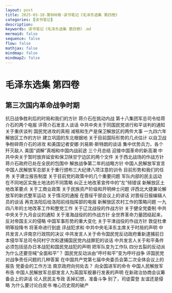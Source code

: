```yaml
---
layout: post
title: 2025-03-10-第000章-读书笔记《毛泽东选集 第四卷》
categories: [读书笔记]
description: 
keywords: 读书笔记《毛泽东选集 第四卷》.md
mermaid: false
sequence: false
flow: false
mathjax: false
mindmap: false
mindmap2: false
---
```

# 毛泽东选集 第四卷 

## 第三次国内革命战争时期

抗日战争胜利后的时局和我们的方针 
蒋介石在挑动内战
第十八集团军总司令给蒋介石的两个电报
评蒋介石发言人谈话
中共中央关于同国民党进行和平谈判的通知
关于重庆谈判
国民党进攻的真相
减租和生产是保卫解放区的两件大事
一九四六年解放区工作的方针
建立巩固的东北根据地
关于目前国际形势的几点估计
以自卫战争粉碎蒋介石的进攻
和美国记者安娜·刘易斯·斯特朗的谈话 
集中优势兵力，各个歼灭敌人
美国“调解”真相和中国内战前途
三个月总结
迎接中国革命的新高潮 
中共中央关于暂时放弃延安和保卫陕甘宁边区的两个文件
关于西北战场的作战方针
蒋介石政府已处在全民的包围中
解放战争第二年的战略方针
中国人民解放军宣言
中国人民解放军总部关于重行颁布三大纪律八项注意的训令
目前形势和我们的任务 
关于建立报告制度
关于目前党的政策中的几个重要问题
军队内部的民主运动
在不同地区实施土地法的不同策略
纠正土地改革宣传中的“左”倾错误 
新解放区土地改革要点
关于工商业政策
关于民族资产阶级和开明绅士问题
评西北大捷兼论解放军的新式整军运动 
关于情况的通报
在晋绥干部会议上的讲话
对晋绥日报编辑人员的谈话
再克洛阳后给洛阳前线指挥部的电报
新解放区农村工作的策略问题
一九四八年的土地改革工作和整党工作
关于辽沈战役的作战方针
关于健全党委制
中共中央关于九月会议的通知
关于淮海战役的的作战方针
全世界革命力量团结起来，反对帝国主义的侵略
中国军事形势的重大变化
关于平津战役的作战方针
敦促杜聿明等投降书
将革命进行到底
评战犯求和
中共中央毛泽东主席关于时局的声明
中共发言人评南京行政院的决议
中共发言人关于命令国民党反动政府重新逮捕前日本侵华军总司令冈村宁次和逮捕国民党内战罪犯的谈话
中共发言人关于和平条件必须包括惩办日本战犯和国民党战犯的声明
把军队变为工作队
四分五裂的反动派为什么还要空喊“全面和平”？
国民党反动派由“呼吁和平”变为呼吁战争
评国民党对战争责任问题的几种答案
在中国共产党第七届中央委员会第二次全体会议上的报告
党委会的工作方法
南京政府向何处去？
向全国进军的命令
中国人民解放军布告
中国人民解放军总部发言人为英国军舰暴行发表的声明
在新政治协商会议筹备会上的讲话
论人民民主专政
丢掉幻想，准备斗争
别了，司徒雷登
友谊还是侵略
为什么要讨论白皮书
唯心历史观的破产